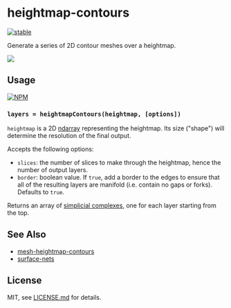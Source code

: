 # heightmap-contours

[![stable](http://badges.github.io/stability-badges/dist/stable.svg)](http://github.com/badges/stability-badges)

Generate a series of 2D contour meshes over a heightmap.

![](http://i.imgur.com/M9Nz7kl.png)

## Usage

[![NPM](https://nodei.co/npm/heightmap-contours.png)](https://www.npmjs.com/package/heightmap-contours)

### `layers = heightmapContours(heightmap, [options])`

`heightmap` is a 2D [ndarray](https://github.com/scijs/ndarray) representing the heightmap. Its size ("shape") will determine the resolution of the final output.

Accepts the following options:

* `slices`: the number of slices to make through the heightmap, hence the number of output layers.
* `border`: boolean value. If `true`, add a border to the edges to ensure that all of the resulting layers are manifold (i.e. contain no gaps or forks). Defaults to `true`.

Returns an array of [simplicial complexes](https://github.com/mikolalysenko/simplicial-complex), one for each layer starting from the top.

## See Also

* [mesh-heightmap-contours](https://github.com/Jam3/mesh-heightmap-contours)
* [surface-nets](https://github.com/mikolalysenko/surface-nets)

## License

MIT, see [LICENSE.md](http://github.com/Jam3/heightmap-contours/blob/master/LICENSE.md) for details.
